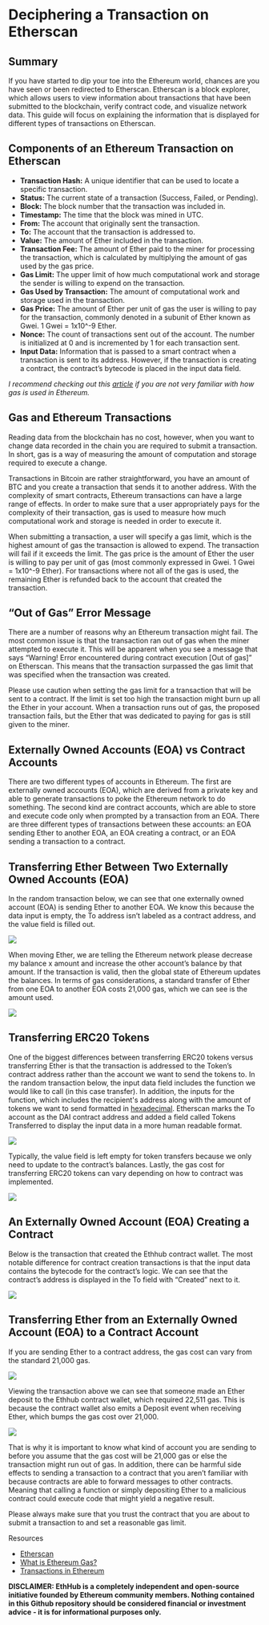 # Deciphering a Transaction on Etherscan

## Summary

If you have started to dip your toe into the Ethereum world, chances are you have seen or been redirected to Etherscan. Etherscan is a block explorer, which allows users to view information about transactions that have been submitted to the blockchain, verify contract code, and visualize network data. This guide will focus on explaining the information that is displayed for different types of transactions on Etherscan.

## Components of an Ethereum Transaction on Etherscan

* **Transaction Hash:** A unique identifier that can be used to locate a specific transaction.
* **Status:** The current state of a transaction (Success, Failed, or Pending). 
* **Block:** The block number that the transaction was included in. 
* **Timestamp:** The time that the block was mined in UTC.
* **From:** The account that originally sent the transaction.
* **To:** The account that the transaction is addressed to.
* **Value:** The amount of Ether included in the transaction.
* **Transaction Fee:** The amount of Ether paid to the miner for processing the transaction, which is calculated by multiplying the amount of gas used by the gas price.
* **Gas Limit:** The upper limit of how much computational work and storage the sender is willing to expend on the transaction.
* **Gas Used by Transaction:** The amount of computational work and storage used in the transaction.
* **Gas Price:** The amount of Ether per unit of gas the user is willing to pay for the transaction, commonly denoted in a subunit of Ether known as Gwei. 1 Gwei = 1x10^-9 Ether.
* **Nonce:** The count of transactions sent out of the account. The number is initialized at 0 and is incremented by 1 for each transaction sent.
* **Input Data:** Information that is passed to a smart contract when a transaction is sent to its address. However, if the transaction is creating a contract, the contract’s bytecode is placed in the input data field.

*I recommend checking out this [article](https://blockgeeks.com/guides/ethereum-gas/) if you are not very familiar with how gas is used in Ethereum.*

## Gas and Ethereum Transactions

Reading data from the blockchain has no cost, however, when you want to change data recorded in the chain you are required to submit a transaction. In short, gas is a way of measuring the amount of computation and storage required to execute a change.

Transactions in Bitcoin are rather straightforward, you have an amount of BTC and you create a transaction that sends it to another address. With the complexity of smart contracts, Ethereum transactions can have a large range of effects. In order to make sure that a user appropriately pays for the complexity of their transaction, gas is used to measure how much computational work and storage is needed in order to execute it. 

When submitting a transaction, a user will specify a gas limit, which is the highest amount of gas the transaction is allowed to expend. The transaction will fail if it exceeds the limit. The gas price is the amount of Ether the user is willing to pay per unit of gas (most commonly expressed in Gwei. 1 Gwei = 1x10^-9 Ether). For transactions where not all of the gas is used, the remaining Ether is refunded back to the account that created the transaction.

## “Out of Gas” Error Message

There are a number of reasons why an Ethereum transaction might fail. The most common issue is that the transaction ran out of gas when the miner attempted to execute it. This will be apparent when you see a message that says “Warning! Error encountered during contract execution [Out of gas]” on Etherscan. This means that the transaction surpassed the gas limit that was specified when the transaction was created. 

Please use caution when setting the gas limit for a transaction that will be sent to a contract. If the limit is set too high the transaction might burn up all the Ether in your account. When a transaction runs out of gas, the proposed transaction fails, but the Ether that was dedicated to paying for gas is still given to the miner.

## Externally Owned Accounts (EOA) vs Contract Accounts

There are two different types of accounts in Ethereum. The first are externally owned accounts (EOA), which are derived from a private key and able to generate transactions to poke the Ethereum network to do something. The second kind are contract accounts, which are able to store and execute code only when prompted by a transaction from an EOA. There are three different types of transactions between these accounts: an EOA sending Ether to another EOA, an EOA creating a contract, or an EOA sending a transaction to a contract.

## Transferring Ether Between Two Externally Owned Accounts (EOA)

In the random transaction below, we can see that one externally owned account (EOA) is sending Ether to another EOA. We know this because the data input is empty, the To address isn’t labeled as a contract address, and the value field is filled out.

![](assets/images/etherscan_guide/EOA_to_EOA_tx.png)

When moving Ether, we are telling the Ethereum network please decrease my balance x amount and increase the other account’s balance by that amount. If the transaction is valid, then the global state of Ethereum updates the balances. In terms of gas considerations, a standard transfer of Ether from one EOA to another EOA costs 21,000 gas, which we can see is the amount used.

![](assets/images/etherscan_guide/EOA_to_EOA_diagram.png)

## Transferring ERC20 Tokens

One of the biggest differences between transferring ERC20 tokens versus transferring Ether is that the transaction is addressed to the Token’s contract address rather than the account we want to send the tokens to. In the random transaction below, the input data field includes the function we would like to call (in this case transfer). In addition, the inputs for the function, which includes the recipient's address along with the amount of tokens we want to send formatted in [hexadecimal](https://en.wikipedia.org/wiki/Hexadecimal). Etherscan marks the To account as the DAI contract address and added a field called Tokens Transferred to display the input data in a more human readable format.

![](assets/images/etherscan_guide/token_transfer_tx.png)

Typically, the value field is left empty for token transfers because we only need to update to the contract’s balances. Lastly, the gas cost for transferring ERC20 tokens can vary depending on how to contract was implemented.

![](assets/images/etherscan_guide/token_transfer_diagram.png)

## An Externally Owned Account (EOA) Creating a Contract

Below is the transaction that created the Ethhub contract wallet. The most notable difference for contract creation transactions is that the input data contains the bytecode for the contract’s logic. We can see that the contract’s address is displayed in the To field with “Created” next to it. 

![](assets/images/etherscan_guide/ethhub_creation_tx.png)

## Transferring Ether from an Externally Owned Account (EOA) to a Contract Account

If you are sending Ether to a contract address, the gas cost can vary from the standard 21,000 gas. 

![](assets/images/etherscan_guide/Eth_to_EthHub_tx.png)

Viewing the transaction above we can see that someone made an Ether deposit to the Ethhub contract wallet, which required 22,511 gas. This is because the contract wallet also emits a Deposit event when receiving Ether, which bumps the gas cost over 21,000. 

![](assets/images/etherscan_guide/Eth_EOA_to_contract_diagram.png)

That is why it is important to know what kind of account you are sending to before you assume that the gas cost will be 21,000 gas or else the transaction might run out of gas. In addition, there can be harmful side effects to sending a transaction to a contract that you aren’t familiar with because contracts are able to forward messages to other contracts. Meaning that calling a function or simply depositing Ether to a malicious contract could execute code that might yield a negative result. 

Please always make sure that you trust the contract that you are about to submit a transaction to and set a reasonable gas limit.

Resources

* [Etherscan](https://etherscan.io/)
* [What is Ethereum Gas?](https://blockgeeks.com/guides/ethereum-gas/)
* [Transactions in Ethereum](https://medium.com/@kctheservant/transactions-in-ethereum-e85a73068f74)

**DISCLAIMER: EthHub is a completely independent and open-source initiative founded by Ethereum community members. Nothing contained in this Github repository should be considered financial or investment advice - it is for informational purposes only.**